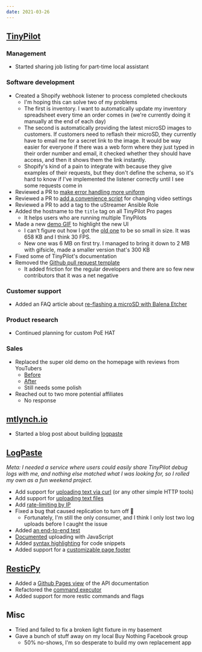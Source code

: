 ```yaml
---
date: 2021-03-26
---
```


## [TinyPilot](https://tinypilotkvm.com)

### Management

- Started sharing job listing for part-time local assistant

### Software development

- Created a Shopify webhook listener to process completed checkouts
  - I'm hoping this can solve two of my problems
  - The first is inventory. I want to automatically update my inventory spreadsheet every time an order comes in (we're currently doing it manually at the end of each day)
  - The second is automatically providing the latest microSD images to customers. If customers need to reflash their microSD, they currently have to email me for a secret link to the image. It would be way easier for everyone if there was a web form where they just typed in their order number and email, it checked whether they should have access, and then it shows them the link instantly.
  - Shopify's kind of a pain to integrate with because they give examples of their requests, but they don't define the schema, so it's hard to know if I've implemented the listener correctly until I see some requests come in
- Reviewed a PR to [make error handling more uniform](https://github.com/mtlynch/tinypilot/pull/612)
- Reviewed a PR to [add a convenience script](https://github.com/mtlynch/ansible-role-tinypilot/pull/120) for changing video settings
- Reviewed a PR to add a tag to the uStreamer Ansible Role
- Added the hostname to the `title` tag on all TinyPilot Pro pages
  - It helps users who are running multiple TinyPilots
- Made a new [demo GIF](https://github.com/mtlynch/tinypilot/blob/5ad43ceea18ab26ef4ce4889b3414426677e3cd3/readme-assets/demo.gif) to highlight the new UI
  - I can't figure out how I got the [old one](https://github.com/mtlynch/tinypilot/blob/5e562ae444f79e4bc521cc091bcd845b2216544e/readme-assets/demo.gif) to be so small in size. It was 658 KB and I think 30 FPS.
  - New one was 6 MB on first try. I managed to bring it down to 2 MB with gifsicle, made a smaller version that's 300 KB
- Fixed some of TinyPilot's documentation
- Removed the [Github pull request template](https://github.com/mtlynch/tinypilot/pull/617)
  - It added friction for the regular developers and there are so few new contributors that it was a net negative

### Customer support

- Added an FAQ article about [re-flashing a microSD with Balena Etcher](https://tinypilotkvm.com/faq/factory-reset)

### Product research

- Continued planning for custom PoE HAT

### Sales

- Replaced the super old demo on the homepage with reviews from YouTubers
  - [Before](Ldx8.webp)
  - [After](cQvl.webp)
  - Still needs some polish
- Reached out to two more potential affiliates
  - No response

## [mtlynch.io](https://mtlynch.io)

- Started a blog post about building [logpaste](http://logpaste.com)

## [LogPaste](https://github.com/mtlynch/logpaste)

_Meta: I needed a service where users could easily share TinyPilot debug logs with me, and nothing else matched what I was looking for, so I rolled my own as a fun weekend project._

- Add support for [uploading text via curl](https://github.com/mtlynch/logpaste/pull/35) (or any other simple HTTP tools)
- Add support for [uploading text files](https://github.com/mtlynch/logpaste/pull/46)
- Add [rate-limiting by IP](https://github.com/mtlynch/logpaste/pull/61)
- Fixed a bug that caused replication to turn off 😬
  - Fortunately, I'm still the only consumer, and I think I only lost two log uploads before I caught the issue
- Added [an end-to-end test](https://github.com/mtlynch/logpaste/pull/45)
- [Documented](https://github.com/mtlynch/logpaste/pull/41) uploading with JavaScript
- Added [syntax highlighting](https://github.com/mtlynch/logpaste/pull/42) for code snippets
- Added support for a [customizable page footer](https://github.com/mtlynch/logpaste/pull/64)

## [ResticPy](https://github.com/mtlynch/resticpy)

- Added a [Github Pages view](https://mtlynch.github.io/resticpy/) of the API documentation
- Refactored the [command executor](https://github.com/mtlynch/resticpy/pull/57)
- Added support for more restic commands and flags

## Misc

- Tried and failed to fix a broken light fixture in my basement
- Gave a bunch of stuff away on my local Buy Nothing Facebook group
  - 50% no-shows, I'm so desperate to build my own replacement app
